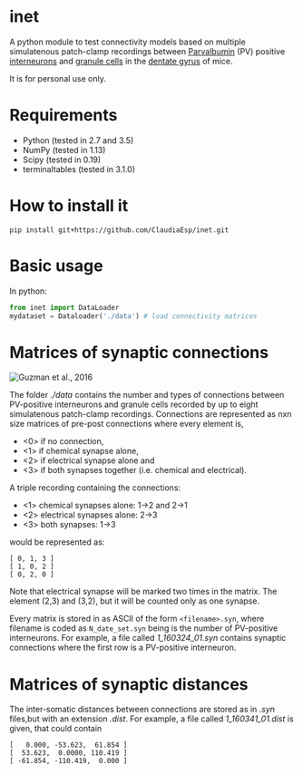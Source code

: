 # inet 

A python module to test connectivity models based on multiple
simulatenous patch-clamp recordings between [Parvalbumin](https://en.wikipedia.org/wiki/Parvalbumin) (PV) positive [interneurons](https://en.wikipedia.org/wiki/Interneuron) and [granule cells](https://en.wikipedia.org/wiki/Granule_cell) in the [dentate gyrus](https://en.wikipedia.org/wiki/Dentate_gyrus) of mice.

It is for personal use only. 

Requirements
============

* Python (tested in 2.7 and 3.5)
* NumPy (tested in 1.13)
* Scipy (tested in 0.19)
* terminaltables (tested in 3.1.0)

How to install it
=================

`pip install git+https://github.com/ClaudiaEsp/inet.git`

Basic usage
=================
In python:

```python
from inet import DataLoader
mydataset = Dataloader('./data') # load connectivity matrices
```

Matrices of synaptic connections
================================
![Guzman et al., 2016](https://github.com/ClaudiaEsp/inet/blob/master/images/Guzman_2016.png "Connectivity matrix")

The folder *./data* contains the number and types of connections between
PV-positive interneurons and granule cells recorded by up to eight 
simulatenous patch-clamp recordings. Connections are represented as
nxn size matrices of pre-post connections where every element is,

* <0> if no connection, 
* <1> if chemical synapse alone, 
* <2> if electrical synapse alone and 
* <3> if both synapses together (i.e. chemical and electrical). 

A triple recording containing the connections:
* <1> chemical synapses alone: 1->2 and 2->1 
* <2> electrical synapses alone: 2->3 
* <3> both synapses: 1->3

would be represented as:

```
[ 0, 1, 3 ]
[ 1, 0, 2 ]
[ 0, 2, 0 ]
```

Note that electrical synapse will be marked two times in the matrix. The 
element (2,3) and (3,2), but it will be counted only as one synapse.

Every matrix is stored in as ASCII of the form `<filename>.syn`, where
filename is coded as `N_date_set.syn` being <N> is the number of PV-positive
interneurons. For example, a file called *1_160324_01.syn* contains
synaptic connections where the first row is a PV-positive interneuron.

Matrices of synaptic distances
==============================
The inter-somatic distances between connections are stored as in *.syn* files,but with an extension *.dist*. For example, a file called *1_160341_01.dist* is given, that could contain

```
[   0.000, -53.623,  61.854 ]
[  53.623,  0.0000, 110.419 ]
[ -61.854, -110.419,  0.000 ]

```
